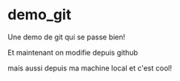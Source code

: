 # demo_git
Une demo de git qui se passe bien!

Et maintenant on modifie depuis github

mais aussi depuis ma machine local et c'est cool!
